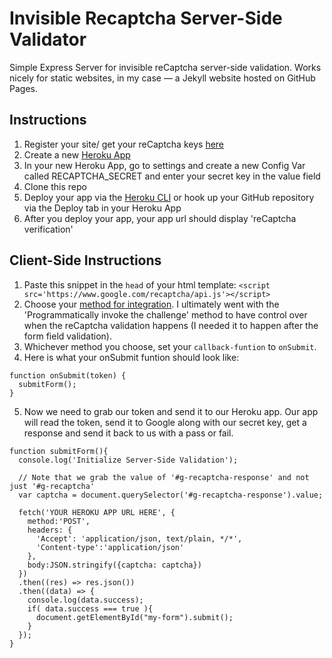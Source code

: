 # Invisible Recaptcha Server-Side Validator
Simple Express Server for invisible reCaptcha server-side validation. Works nicely for static websites, in my case — a Jekyll website hosted on GitHub Pages. 


## Instructions
1. Register your site/ get your reCaptcha keys [here](https://www.google.com/recaptcha)
2. Create a new [Heroku App](https://dashboard.heroku.com/apps)
3. In your new Heroku App, go to settings and create a new Config Var called RECAPTCHA_SECRET and enter your secret key in the value field
4. Clone this repo
5. Deploy your app via the [Heroku CLI](https://devcenter.heroku.com/articles/heroku-cli) or hook up your GitHub repository via the Deploy tab in your Heroku App
6. After you deploy your app, your app url should display 'reCaptcha verification'


## Client-Side Instructions
1. Paste this snippet in the `head` of your html template: `<script src='https://www.google.com/recaptcha/api.js'></script>`
2. Choose your [method for integration](https://developers.google.com/recaptcha/docs/invisible#explicit_render). I ultimately went with the 'Programmatically invoke the challenge' method to have control over when the reCaptcha validation happens (I needed it to happen after the form field validation).
3. Whichever method you choose, set your `callback-funtion` to `onSubmit`.
4. Here is what your onSubmit funtion should look like:

<pre><code>function onSubmit(token) {
  submitForm();
}
</code></pre>

5. Now we need to grab our token and send it to our Heroku app. Our app will read the token, send it to Google along with our secret key, get a response and send it back to us with a pass or fail.
<pre><code>function submitForm(){
  console.log('Initialize Server-Side Validation');
  
  // Note that we grab the value of '#g-recaptcha-response' and not just '#g-recaptcha'
  var captcha = document.querySelector('#g-recaptcha-response').value;

  fetch('YOUR HEROKU APP URL HERE', {
    method:'POST',
    headers: {
      'Accept': 'application/json, text/plain, */*',
      'Content-type':'application/json'
    },
    body:JSON.stringify({captcha: captcha})
  })
  .then((res) => res.json())
  .then((data) => {
    console.log(data.success);
    if( data.success === true ){
      document.getElementById("my-form").submit();
    }
  });
}
</code></pre>
